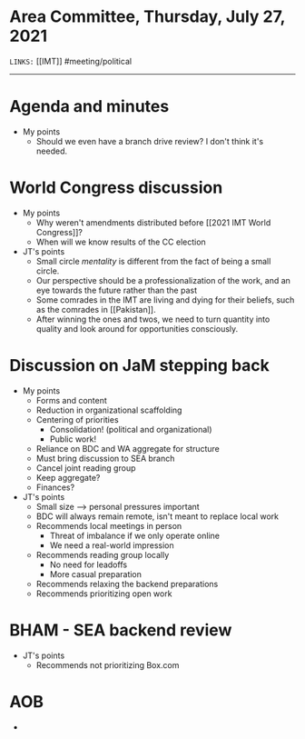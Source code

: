 # Area Committee, Thursday, July 27, 2021
`LINKS:` [[IMT]]
#meeting/political 

---
# Agenda and minutes
- My points
	- Should we even have a branch drive review? I don't think it's needed. 

# World Congress discussion
- My points
	- Why weren't amendments distributed before [[2021 IMT World Congress]]?
	- When will we know results of the CC election
- JT's points
	- Small circle *mentality* is different from the fact of being a small circle. 
	- Our perspective should be a professionalization of the work, and an eye towards the future rather than the past
	- Some comrades in the IMT are living and dying for their beliefs, such as the comrades in [[Pakistan]]. 
	- After winning the ones and twos, we need to turn quantity into quality and look around for opportunities consciously. 

# Discussion on JaM stepping back
- My points
	- Forms and content
	- Reduction in organizational scaffolding
	- Centering of priorities
		- Consolidation! (political and organizational)
		- Public work!
	- Reliance on BDC and WA aggregate for structure
	- Must bring discussion to SEA branch
	- Cancel joint reading group
	- Keep aggregate?
	- Finances?
- JT's points
	- Small size --> personal pressures important
	- BDC will always remain remote, isn't meant to replace local work
	- Recommends local meetings in person
		- Threat of imbalance if we only operate online
		- We need a real-world impression
	- Recommends reading group locally
		- No need for leadoffs
		- More casual preparation
	- Recommends relaxing the backend preparations
	- Recommends prioritizing open work

# BHAM - SEA backend review
- JT's points
	- Recommends not prioritizing Box.com

# AOB
- 